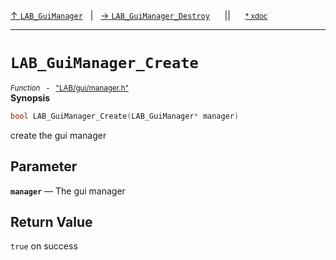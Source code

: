 [&#8593; `LAB_GuiManager`](LAB--gui--lab_guimanager.md)&nbsp;&nbsp;&nbsp;|&nbsp;&nbsp;&nbsp;[&#8594; `LAB_GuiManager_Destroy`](LAB--gui--lab_guimanager--lab_guimanager_destroy.md)&nbsp;&nbsp;&nbsp;&nbsp;&nbsp;&nbsp;||&nbsp;&nbsp;&nbsp;&nbsp;&nbsp;&nbsp;<small>[\* xdoc](../xdoc/LAB\gui.xmd#L257)</small>
***

# `LAB_GuiManager_Create`
<small>*Function* &nbsp; - &nbsp; ["LAB/gui/manager.h"](../include/LAB/gui/manager.h)</small>  
**Synopsis**

```cpp
bool LAB_GuiManager_Create(LAB_GuiManager* manager)
```

create the gui manager

## Parameter
**`manager`** &#8213; The gui manager  
## Return Value

`true` on success


